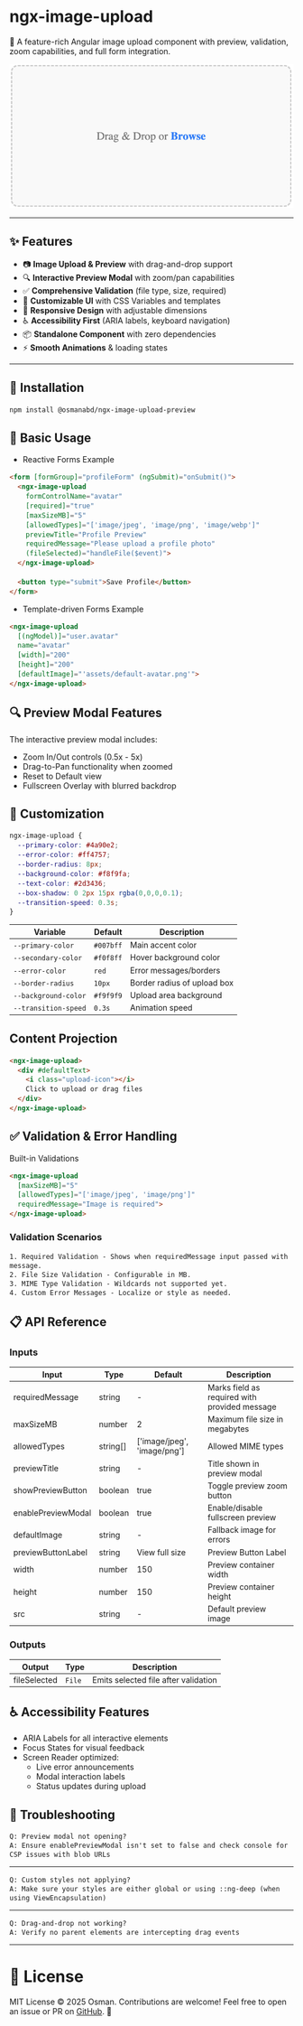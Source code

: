 # ngx-image-upload

🚀 A feature-rich Angular image upload component with preview, validation, zoom capabilities, and full form integration.

![ngx-image-upload](https://github.com/osmanabdelsalam/ngx-image-upload/blob/main/public/ngx-image-upload.png?raw=true)

---

## ✨ Features

- 📷 **Image Upload & Preview** with drag-and-drop support
- 🔍 **Interactive Preview Modal** with zoom/pan capabilities
- ✅ **Comprehensive Validation** (file type, size, required)
- 🎨 **Customizable UI** with CSS Variables and templates
- 📱 **Responsive Design** with adjustable dimensions
- ♿ **Accessibility First** (ARIA labels, keyboard navigation)
- 📦 **Standalone Component** with zero dependencies
- ⚡ **Smooth Animations** & loading states

---

## 🚀 Installation

```bash
npm install @osmanabd/ngx-image-upload-preview
```

## 📌 Basic Usage
* Reactive Forms Example
```HTML
<form [formGroup]="profileForm" (ngSubmit)="onSubmit()">
  <ngx-image-upload 
    formControlName="avatar"
    [required]="true"
    [maxSizeMB]="5"
    [allowedTypes]="['image/jpeg', 'image/png', 'image/webp']"
    previewTitle="Profile Preview"
    requiredMessage="Please upload a profile photo"
    (fileSelected)="handleFile($event)">
  </ngx-image-upload>
  
  <button type="submit">Save Profile</button>
</form>
```
* Template-driven Forms Example
```HTML
<ngx-image-upload
  [(ngModel)]="user.avatar"
  name="avatar"
  [width]="200"
  [height]="200"
  [defaultImage]="'assets/default-avatar.png'">
</ngx-image-upload>
```
## 🔍 Preview Modal Features
The interactive preview modal includes:
* Zoom In/Out controls (0.5x - 5x)
* Drag-to-Pan functionality when zoomed
* Reset to Default view
* Fullscreen Overlay with blurred backdrop

## 🎨 Customization
```SCSS
ngx-image-upload {
  --primary-color: #4a90e2;
  --error-color: #ff4757;
  --border-radius: 8px;
  --background-color: #f8f9fa;
  --text-color: #2d3436;
  --box-shadow: 0 2px 15px rgba(0,0,0,0.1);
  --transition-speed: 0.3s;
}
```
| Variable             | Default   | Description                     |
| -------------------- | --------- | ------------------------------- |
| `--primary-color`    | `#007bff` | Main accent color               |
| `--secondary-color`  | `#f0f8ff` | Hover background color          |
| `--error-color`      | `red`     | Error messages/borders          |
| `--border-radius`    | `10px`    | Border radius of upload box     |
| `--background-color` | `#f9f9f9` | Upload area background          |
| `--transition-speed` | `0.3s`    | Animation speed                 |

## Content Projection
```HTML
<ngx-image-upload>
  <div #defaultText>
    <i class="upload-icon"></i>
    Click to upload or drag files
  </div>
</ngx-image-upload>
```
## ✅ Validation & Error Handling

Built-in Validations
```HTML
<ngx-image-upload
  [maxSizeMB]="5"
  [allowedTypes]="['image/jpeg', 'image/png']"
  requiredMessage="Image is required">
</ngx-image-upload>
```
### Validation Scenarios
    1. Required Validation - Shows when requiredMessage input passed with message.
    2. File Size Validation - Configurable in MB.
    3. MIME Type Validation - Wildcards not supported yet.
    4. Custom Error Messages - Localize or style as needed.

## 📋 API Reference
### Inputs
| Input               | Type     | Default     | Description                           |
|---------------------|----------|--------------|--------------------------------------|
| requiredMessage     | string   | -         | Marks field as required with provided message |
| maxSizeMB           | number   | 2            | Maximum file size in megabytes       |
| allowedTypes        | string[] | ['image/jpeg', 'image/png']  | Allowed MIME types                   |
| previewTitle        | string   | -            | Title shown in preview modal         |
| showPreviewButton   | boolean  | true         | Toggle preview zoom button           |
| enablePreviewModal  | boolean  | true         | Enable/disable fullscreen preview    |
| defaultImage        | string   | -            | Fallback image for errors            |
| previewButtonLabel  | string   | View full size | Preview Button Label               |
| width               | number   | 150          | Preview container width              |
| height              | number   | 150          | Preview container height             |
| src                 | string   | -            | Default preview image                |

### Outputs
| Output              | Type    | Description           |
----------------------|---------|-----------------------|
| fileSelected        | `File`  | Emits selected file after validation |

## ♿ Accessibility Features
* ARIA Labels for all interactive elements
* Focus States for visual feedback
* Screen Reader optimized:
    * Live error announcements
    * Modal interaction labels
    * Status updates during upload

## 🐞 Troubleshooting
    Q: Preview modal not opening?
    A: Ensure enablePreviewModal isn't set to false and check console for CSP issues with blob URLs
---
    Q: Custom styles not applying?
    A: Make sure your styles are either global or using ::ng-deep (when using ViewEncapsulation)
---
    Q: Drag-and-drop not working?
    A: Verify no parent elements are intercepting drag events
---
# 📄 License
MIT License © 2025 Osman.
Contributions are welcome! Feel free to open an issue or PR on [GitHub](https://github.com/osmanabdelsalam/ngx-image-upload). 🚀
